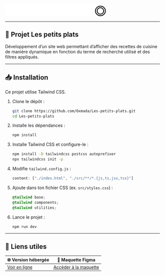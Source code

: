 ![Logo Fisheye](assets/images/Logo.png)

---

## 🍔 Projet Les petits plats
Développement d’un site web permettant d’afficher des recettes de cuisine de manière dynamique en fonction du terme de recherché utilisé et
des filtres appliqués. 

---

## 📥 Installation

Ce projet utilise Tailwind CSS.

1. Clone le dépôt :  
   ```bash
   git clone https://github.com/Oxmada/Les-petits-plats.git
   cd Les-petits-plats
   ```

2. Installe les dépendances :  
   ```bash
   npm install
   ```

3. Installe Tailwind CSS et configure-le :  
   ```bash
   npm install -D tailwindcss postcss autoprefixer
   npx tailwindcss init -p
   ```

4. Modifie `tailwind.config.js` :  
   ```js
   content: ["./index.html", "./src/**/*.{js,ts,jsx,tsx}"]
   ```

5. Ajoute dans ton fichier CSS (ex. `src/styles.css`) :  
   ```css
   @tailwind base;
   @tailwind components;
   @tailwind utilities;
   ```

6. Lance le projet :  
   ```bash
   npm run dev
---

## 🔗 Liens utiles

| 🌐 **Version hébergée**                        | 🎨 **Maquette Figma**                              |
|-----------------------------------------------|--------------------------------------------------|
| [Voir en ligne](https://oxmada.github.io/Les-petits-plats/) | [Accéder à la maquette](https://www.figma.com/design/Q3yNeD7WTK9QHDldg9vaRl/UI-Design-FishEye-FR?node-id=0-1&p=f&t=OBKWPCGKxVjJaqw6-0) |